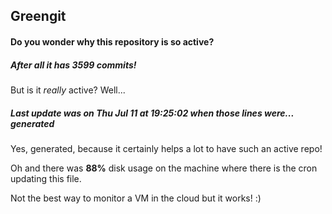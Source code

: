 ## Greengit

#### Do you wonder why this repository is so active?

##### After all it has 3599 commits!

But is it *really* active? Well...

##### Last update was on Thu Jul 11 at 19:25:02 when those lines were... generated

Yes, generated, because it certainly helps a lot to have such an active repo!

Oh and there was **88%** disk usage on the machine
where there is the cron updating this file.

Not the best way to monitor a VM in the cloud but it works! :)
